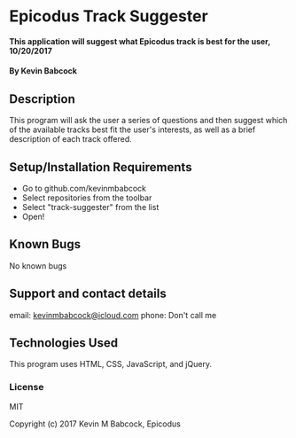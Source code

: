 # Epicodus Track Suggester

#### This application will suggest what Epicodus track is best for the user, 10/20/2017

#### By Kevin Babcock

## Description

This program will ask the user a series of questions and then suggest which of the available tracks best fit the user's interests, as well as a brief description of each track offered.

## Setup/Installation Requirements

* Go to github.com/kevinmbabcock
* Select repositories from the toolbar
* Select "track-suggester" from the list
* Open!


## Known Bugs

No known bugs

## Support and contact details

email: kevinmbabcock@icloud.com
phone: Don't call me

## Technologies Used

This program uses HTML, CSS, JavaScript, and jQuery.

### License

MIT

Copyright (c) 2017 Kevin M Babcock, Epicodus
